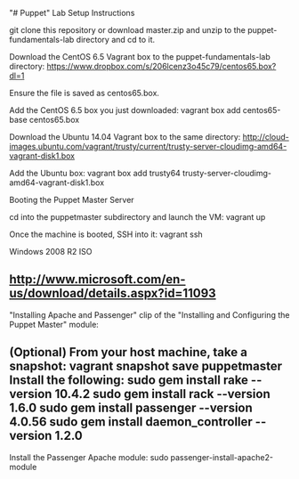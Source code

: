 "# Puppet" 
Lab Setup Instructions

git clone this repository or download master.zip and unzip to the puppet-fundamentals-lab directory and cd to it.

Download the CentOS 6.5 Vagrant box to the puppet-fundamentals-lab directory: https://www.dropbox.com/s/206lcenz3o45c79/centos65.box?dl=1 

Ensure the file is saved as centos65.box.

Add the CentOS 6.5 box you just downloaded: vagrant box add centos65-base centos65.box

Download the Ubuntu 14.04 Vagrant box to the same directory: http://cloud-images.ubuntu.com/vagrant/trusty/current/trusty-server-cloudimg-amd64-vagrant-disk1.box

Add the Ubuntu box: vagrant box add trusty64 trusty-server-cloudimg-amd64-vagrant-disk1.box

Booting the Puppet Master Server

cd into the puppetmaster subdirectory and launch the VM: vagrant up

Once the machine is booted, SSH into it: vagrant ssh

Windows 2008 R2 ISO

http://www.microsoft.com/en-us/download/details.aspx?id=11093
-----------------------------------------------------------------------------------------------------------------------------------------
"Installing Apache and Passenger" clip of the "Installing and Configuring the Puppet Master" module:

(Optional) From your host machine, take a snapshot: vagrant snapshot save puppetmaster
Install the following: 
sudo gem install rake --version 10.4.2 
sudo gem install rack --version 1.6.0 
sudo gem install passenger --version 4.0.56
sudo gem install daemon_controller --version 1.2.0
------------------------------------------------------------------------------------------------------------------------------------------
Install the Passenger Apache module: 
sudo passenger-install-apache2-module
